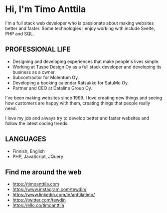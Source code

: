 # Hi, I'm Timo Anttila

I'm a full stack web developer who is passionate about making websites better and faster. Some technologies I enjoy working with include Svelte, PHP and SQL.

## PROFESSIONAL LIFE

- Designing and developing experiences that make people's lives simple.
- Working at Tuspe Design Oy as a full stack developer and developing its business as a owner.
- Subcontractor for Molentum Oy.
- Developing a booking calendar Ratsukko for SatuMo Oy.
- Partner and CEO at Dataline Group Oy.

I've been making websites since 1999. I love creating new things and seeing how customers are happy with them, creating things that people really need.

I love my job and always try to develop better and faster websites and follow the latest coding trends.

## LANGUAGES

- Finnish, English
- PHP, JavaScript, JQuery

## Find me around the web

- https://timoanttila.com
- https://www.instagram.com/tewdin/
- https://www.linkedin.com/in/anttilatimo/
- https://twitter.com/tewdin
- https://ello.co/timoanttila
